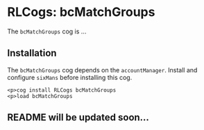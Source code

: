 # RLCogs: bcMatchGroups

The `bcMatchGroups` cog is ...

## Installation

The `bcMatchGroups` cog depends on the `accountManager`. Install and configure `sixMans` before installing this cog.

```
<p>cog install RLCogs bcMatchGroups
<p>load bcMatchGroups
```

## README will be updated soon...
